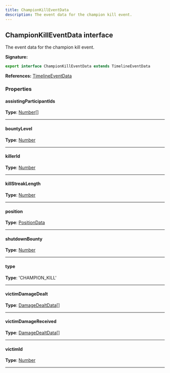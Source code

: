 ```yaml
---
title: ChampionKillEventData
description: The event data for the champion kill event.
---
```


## ChampionKillEventData interface

The event data for the champion kill event.

**Signature:**

```ts
export interface ChampionKillEventData extends TimelineEventData 
```

**References:** [TimelineEventData](/api/timelineeventdata)

### Properties

#### assistingParticipantIds



**Type**: [Number](https://developer.mozilla.org/en-US/docs/Web/JavaScript/Reference/Global_Objects/Number)[]

---

#### bountyLevel



**Type**: [Number](https://developer.mozilla.org/en-US/docs/Web/JavaScript/Reference/Global_Objects/Number)

---

#### killerId



**Type**: [Number](https://developer.mozilla.org/en-US/docs/Web/JavaScript/Reference/Global_Objects/Number)

---

#### killStreakLength



**Type**: [Number](https://developer.mozilla.org/en-US/docs/Web/JavaScript/Reference/Global_Objects/Number)

---

#### position



**Type**: [PositionData](/api/positiondata)

---

#### shutdownBounty



**Type**: [Number](https://developer.mozilla.org/en-US/docs/Web/JavaScript/Reference/Global_Objects/Number)

---

#### type



**Type**: 'CHAMPION_KILL'

---

#### victimDamageDealt



**Type**: [DamageDealtData](/api/damagedealtdata)[]

---

#### victimDamageReceived



**Type**: [DamageDealtData](/api/damagedealtdata)[]

---

#### victimId



**Type**: [Number](https://developer.mozilla.org/en-US/docs/Web/JavaScript/Reference/Global_Objects/Number)

---

